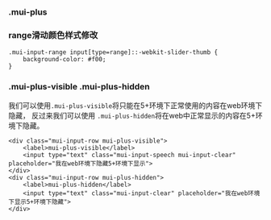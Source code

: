 ### .mui-plus

### range滑动颜色样式修改

```
.mui-input-range input[type=range]::-webkit-slider-thumb {
    background-color: #f00;
}
```

### .mui-plus-visible .mui-plus-hidden
我们可以使用`.mui-plus-visible`将只能在5+环境下正常使用的内容在web环境下隐藏，
反过来我们可以使用 `.mui-plus-hidden`将在web中正常显示的内容在5+环境下隐藏。
```
<div class="mui-input-row mui-plus-visible">
	<label>mui-plus-visible</label>
	<input type="text" class="mui-input-speech mui-input-clear" placeholder="我在web环境下隐藏5+环境下显示">
</div>
<div class="mui-input-row mui-plus-hidden">
	<label>mui-plus-hidden</label>
	<input type="text" class="mui-input-clear" placeholder="我在web环境下显示5+环境下隐藏">
</div>
```